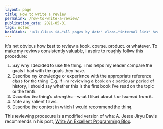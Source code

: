 ```yaml
---
layout: page
title: How to write a review
permalink: /how-to-write-a-review/
publication_date: 2021-05-31
tags: notes
backlinks: '<ul><li><a id="all-pages-by-date" class="internal-link" href="/all-pages-by-date/">All pages by date</a></li><li><a id="notes" class="internal-link" href="/notes/">Notes</a></li></ul>'
---
```


It's not obvious how best to review a book, course, product, or whatever. To make my reviews consistently valuable, I aspire to roughly follow this procedure: 

1. Say why I decided to use the thing. This helps my reader compare the goals I had with the goals they have.
2. Describe my knowledge or experience with the appropriate reference class for the thing. E.g. if I'm reviewing a book on a particular period of history, I should say whether this is the first book I've read on the topic or the tenth.
3. Describe the thing's strengths—what I liked about it or learned from it.
4. Note any salient flaws.
5. Describe the context in which I would recommend the thing.

This reviewing procedure is a modified version of what A. Jesse Jiryu Davis recommends in his post, [Write An Excellent Programming Blog](https://emptysqua.re/blog/write-an-excellent-programming-blog/).